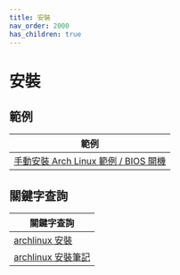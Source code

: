 ```yaml
---
title: 安裝
nav_order: 2000
has_children: true
---
```



# 安裝


## 範例

| 範例 |
| --- |
| [手動安裝 Arch Linux 範例 / BIOS 開機](https://samwhelp.github.io/note-about-archlinux/read/core/install/demo-manual-install-for-bios-start.html) |



## 關鍵字查詢

| 關鍵字查詢 |
| --- |
| [archlinux 安裝](https://www.google.com/search?q=archlinux+%E5%AE%89%E8%A3%9D) |
| [archlinux 安裝筆記](https://www.google.com/search?q=archlinux+%E5%AE%89%E8%A3%9D%E7%AD%86%E8%A8%98) |
